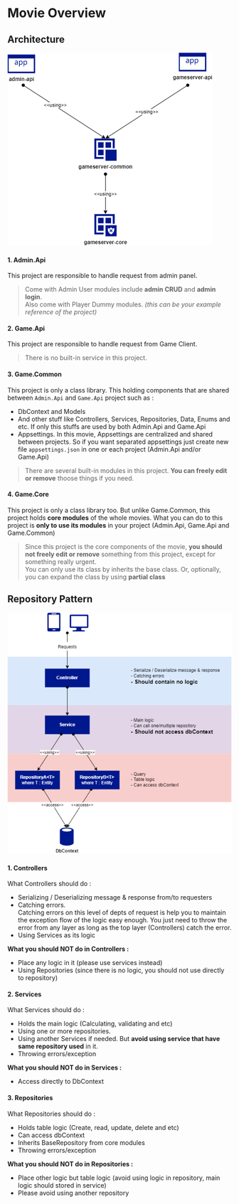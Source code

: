 # Movie Overview

## Architecture

![](illustration/architecture.png)

#### 1. Admin.Api
This project are responsible to handle request from admin panel.<br/>
> Come with Admin User modules include **admin CRUD** and **admin login**. <br/>
> Also come with Player Dummy modules. *(this can be your example reference of the project)*


#### 2. Game.Api
This project are responsible to handle request from Game Client.<br/>
> There is no built-in service in this project.

#### 3. Game.Common
This project is only a class library. This holding components that are shared between `Admin.Api` and `Game.Api` project such as : 
- DbContext and Models 
- And other stuff like Controllers, Services, Repositories, Data, Enums and etc. If only this stuffs are used by both Admin.Api and Game.Api
- Appsettings. In this movie, Appsettings are centralized and shared between projects. So if you want separated appsettings just create new file `appsettings.json` in one or each project (Admin.Api and/or Game.Api)
> There are several built-in modules in this project. **You can freely edit or remove** thoose things if you need.

#### 4. Game.Core
This project is only a class library too. But unlike Game.Common, this project holds **core modules** of the whole movies.
What you can do to this project is **only to use its modules** in your project (Admin.Api, Game.Api and Game.Common)
> Since this project is the core components of the movie, **you should not freely edit or remove** something from this project, except for something really urgent.<br/>
> You can only use its class by inherits the base class. Or, optionally, you can expand the class by using **partial class**


## Repository Pattern

![](illustration/repository-pattern.png)

#### 1. Controllers
What Controllers should do :
- Serializing / Deserializing message & response from/to requesters
- Catching errors. <br/>
Catching errors on this level of depts of request is help you to maintain the exception flow of the logic easy enough. You just need to throw the error from any layer as long as the top layer (Controllers) catch the error.<br/>
- Using Services as its logic

**What you should NOT do in Controllers :**
- Place any logic in it (please use services instead)
- Using Repositories (since there is no logic, you should not use directly to repository)

#### 2. Services
What Services should do :
- Holds the main logic (Calculating, validating and etc)
- Using one or more repositories.
- Using another Services if needed. But **avoid using service that have same repository used** in it.
- Throwing errors/exception

**What you should NOT do in Services :**
- Access directly to DbContext

#### 3. Repositories
What Repositories should do :
- Holds table logic (Create, read, update, delete and etc)
- Can access dbContext
- Inherits BaseRepository from core modules
- Throwing errors/exception

**What you should NOT do in Repositories :**
- Place other logic but table logic (avoid using logic in repository, main logic should stored in service)
- Please avoid using another repository 